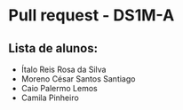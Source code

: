 # Pull request - DS1M-A

## Lista de alunos:
* Ítalo Reis Rosa da Silva
* Moreno César Santos Santiago
* Caio Palermo Lemos
* Camila Pinheiro
